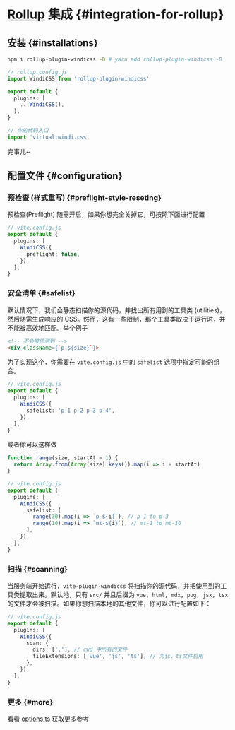<Logo name="rollup" class="logo-float-xl"/>

# [Rollup](https://rollupjs.org) 集成 {#integration-for-rollup}

<PackageInfo
  name="rollup-plugin-windicss"
  repo="vite-plugin-windicss/tree/main/packages/rollup-plugin-windicss"
  author="antfu"
/>

## 安装 {#installations}

```bash
npm i rollup-plugin-windicss -D # yarn add rollup-plugin-windicss -D
```

```ts
// rollup.config.js
import WindiCSS from 'rollup-plugin-windicss'

export default {
  plugins: [
    ...WindiCSS(),
  ],
}
```

```ts
// 你的代码入口
import 'virtual:windi.css'
```

完事儿~


## 配置文件 {#configuration}

### 预检查 (样式重写) {#preflight-style-reseting}

预检查(Preflight) 随需开启，如果你想完全关掉它，可按照下面进行配置

```ts
// vite.config.js
export default {
  plugins: [
    WindiCSS({
      preflight: false,
    }),
  ],
}
```

### 安全清单 {#safelist}

默认情况下，我们会静态扫描你的源代码，并找出所有用到的工具类 (utilities)，然后随需生成响应的 CSS。然而，这有一些限制，那个工具类取决于运行时，并不能被高效地匹配。举个例子

```html
<!-- 不会被侦测到 -->
<div className={`p-${size}`}>
```

为了实现这个，你需要在 `vite.config.js` 中的 `safelist` 选项中指定可能的组合。

```ts
// vite.config.js
export default {
  plugins: [
    WindiCSS({
      safelist: 'p-1 p-2 p-3 p-4',
    }),
  ],
}
```

或者你可以这样做

```ts
function range(size, startAt = 1) {
  return Array.from(Array(size).keys()).map(i => i + startAt)
}

// vite.config.js
export default {
  plugins: [
    WindiCSS({
      safelist: [
        range(30).map(i => `p-${i}`), // p-1 to p-3
        range(10).map(i => `mt-${i}`), // mt-1 to mt-10
      ],
    }),
  ],
}
```

### 扫描 {#scanning}

当服务端开始运行，`vite-plugin-windicss` 将扫描你的源代码，并把使用到的工具类提取出来。默认地，只有 `src/` 并且后缀为 `vue, html, mdx, pug, jsx, tsx` 的文件才会被扫描。如果你想扫描本地的其他文件，你可以进行配置如下：

```ts
// vite.config.js
export default {
  plugins: [
    WindiCSS({
      scan: {
        dirs: ['.'], // cwd 中所有的文件
        fileExtensions: ['vue', 'js', 'ts'], // 为js、ts文件启用
      },
    }),
  ],
}
```

### 更多 {#more}

看看 [options.ts](https://github.com/windicss/vite-plugin-windicss/blob/main/packages/plugin-utils/src/options.ts) 获取更多参考
